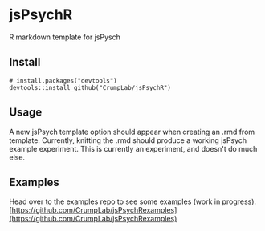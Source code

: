 # jsPsychR
R markdown template for jsPysch

## Install

```
# install.packages("devtools")
devtools::install_github("CrumpLab/jsPsychR")
```

## Usage

A new jsPsych template option should appear when creating an .rmd from template. Currently, knitting the .rmd should produce a working jsPsych example experiment. This is currently an experiment, and doesn't do much else.

## Examples

Head over to the examples repo to see some examples (work in progress). [https://github.com/CrumpLab/jsPsychRexamples](https://github.com/CrumpLab/jsPsychRexamples)


